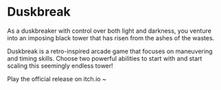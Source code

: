 # Duskbreak

As a duskbreaker with control over both light and darkness, you venture into an imposing black tower that has risen from the ashes of the wastes.

Duskbreak is a retro-inspired arcade game that focuses on maneuvering and timing skills. Choose two powerful abilities to start with and start scaling this seemingly endless tower!

Play the official release on itch.io ~
